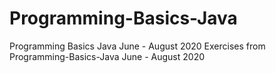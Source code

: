 # Programming-Basics-Java
Programming Basics  Java  June - August  2020 
Exercises from Programming-Basics-Java  June - August  2020 
